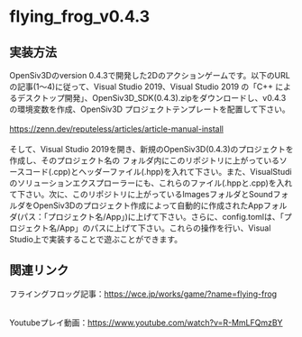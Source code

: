 # flying_frog_v0.4.3
## 実装方法
OpenSiv3Dのversion 0.4.3で開発した2Dのアクションゲームです。以下のURLの記事(1～4)に従って、Visual Studio 2019、Visual Studio 2019 の「C++ によるデスクトップ開発」、OpenSiv3D_SDK(0.4.3).zipをダウンロードし、v0.4.3の環境変数を作成、OpenSiv3D プロジェクトテンプレートを配置して下さい。<br><br>
https://zenn.dev/reputeless/articles/article-manual-install<br><br>
そして、Visual Studio 2019を開き、新規のOpenSiv3D(0.4.3)のプロジェクトを作成し、そのプロジェクト名の フォルダ内にこのリポジトリに上がっているソースコード(.cpp)とヘッダーファイル(.hpp)を入れて下さい。また、VisualStudiのソリューションエクスプローラーにも、これらのファイル(.hppと.cpp)を入れて下さい。次に、このリポジトリに上がっているImagesフォルダとSoundフォルダをOpenSiv3Dのプロジェクト作成によって自動的に作成されたAppフォルダ(パス：「プロジェクト名/App」)に上げて下さい。さらに、config.tomlは、「プロジェクト名/App」のパスに上げて下さい。これらの操作を行い、Visual Studio上で実装することで遊ぶことができます。

## 関連リンク
フライングフロッグ記事：https://wce.jp/works/game/?name=flying-frog<br><br>

Youtubeプレイ動画：https://www.youtube.com/watch?v=R-MmLFQmzBY
